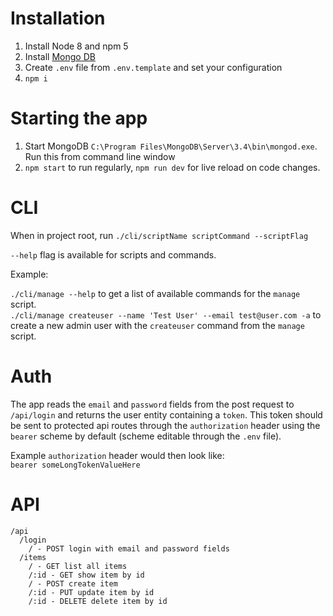 # Installation
1. Install Node 8 and npm 5
2. Install [Mongo DB](https://www.mongodb.com)
3. Create ``.env`` file from ``.env.template`` and set your configuration
4. ``npm i``

# Starting the app
1. Start MongoDB `C:\Program Files\MongoDB\Server\3.4\bin\mongod.exe`. Run this from command line  window
2. ``npm start`` to run regularly, ``npm run dev`` for live reload on code changes.

# CLI
When in project root, run ``./cli/scriptName scriptCommand --scriptFlag``  

``--help`` flag is available for scripts and commands.

Example:  

``./cli/manage --help`` to get a list of available commands for the ``manage`` script.  
``./cli/manage createuser --name 'Test User' --email test@user.com -a`` to create a new admin user 
with the ``createuser`` command from the ``manage`` script.

# Auth
The app reads the ``email`` and ``password`` fields from the post request to ``/api/login`` and returns the user entity containing a ``token``. This token should be sent to protected api routes through the ``authorization`` header using the ``bearer`` scheme by default (scheme editable through the ``.env`` file).

Example ``authorization`` header would then look like:  
``bearer someLongTokenValueHere``

# API

```
/api
  /login
    / - POST login with email and password fields
  /items
    / - GET list all items
    /:id - GET show item by id
    / - POST create item
    /:id - PUT update item by id
    /:id - DELETE delete item by id
```
